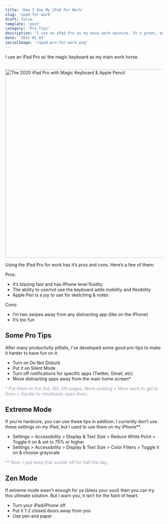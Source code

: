 ```yaml
---
title: 'How I Use My iPad For Work'
slug: 'ipad-for-work'
draft: false
template: 'post'
category: 'Pro Tips'
description: "I use an iPad Pro as my main work machine. It's great, but it's way too fun. Here are a few pro tips I've learned on how to not get distracted if you also use your iPad for work."
date: '2021-01-03'
socialImage: '/ipad-pro-for-work.png'
---
```


I use an iPad Pro w/ the magic keyboard as my main work horse.

<br />
<img src="/ipad-pro.jpg" alt="The 2020 iPad Pro with Magic Keyboard & Apple Pencil" border="0" width="600">

<br />

Using the iPad Pro for work has it’s pros and cons. Here’s a few of them:

Pros:

- It’s blazing fast and has iPhone level fluidity
- The ability to use/not use the keyboard adds mobility and flexibility
- Apple Pen is a joy to use for sketching & notes

Cons:

- I’m two swipes away from any distracting app (like on the iPhone)
- It’s too fun

## Some Pro Tips

After many productivity pitfalls, I’ve developed some good pro-tips to make it harder to have fun on it:

- Turn on Do Not Disturb
- Put it on Silent Mode
- Turn off notifications for specific apps (Twitter, Gmail, etc)
- Move distracting apps away from the main home screen\*

<span style="color:#979DB3">\* Put them on the 3rd, 4th, 5th pages. More swiping = More work to get to them = Harder to mindlessly open them.</span>

## Extreme Mode

If you’re hardcore, you can use these tips in addition. I currently don’t use these settings on my iPad, but I used to use them on my iPhone\*\*.

- Settings > Accessibility > Display & Text Size > Reduce White Point > Toggle it on & set to 75% or higher
- Settings > Accessibility > Display & Text Size > Color Filters > Toggle it on & choose grayscale

<span style="color:#979DB3">\*\* Now, I just keep that sucker off for half the day.</span>

## Zen Mode

If extreme mode wasn’t enough for ya (bless your soul) then you can try this ultimate solution. But I warn you, it isn’t for the faint of heart.

- Turn your iPad/iPhone off
- Put it 1-2 closed doors away from you
- Use pen and paper

<br />
